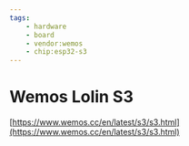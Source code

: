 ```yaml
---
tags:
    - hardware
    - board
    - vendor:wemos
    - chip:esp32-s3
---
```



# Wemos Lolin S3

[https://www.wemos.cc/en/latest/s3/s3.html](https://www.wemos.cc/en/latest/s3/s3.html)